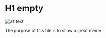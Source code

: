 # H1 empty

![alt text]("~/.ssh/empty/more-the-merrier-31380-2.jpg "meme")

The purpose of this file is to show a great meme



